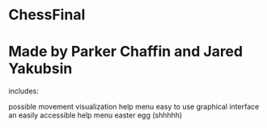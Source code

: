 # ChessFinal

# Made by Parker Chaffin and Jared Yakubsin

includes:

possible movement visualization
help menu
easy to use graphical interface
an easily accessible help menu
easter egg (shhhhh)
